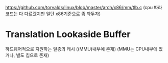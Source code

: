https://github.com/torvalds/linux/blob/master/arch/x86/mm/tlb.c 
(cpu 따라 코드는 다 다르겠지만 일단 x86기준으로 좀 봐두자)

# Translation Lookaside Buffer
하드웨어적으로 지원하는 일종의 캐시 ((MMU)내부에 존재)  (MMU는 CPU내부에 있거나, 별도 칩으로 존재)
